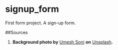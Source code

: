 # signup_form
First form project. A sign-up form.

##Sources
1. **Background photo by** [Umesh Soni](https://unsplash.com/@umeshsonii?utm_source=unsplash&utm_medium=referral&utm_content=creditCopyText) **on** [Unsplash](https://unsplash.com/photos/qRGp_IaOlqQ?utm_source=unsplash&utm_medium=referral&utm_content=creditCopyText)**.**
    
  
  
